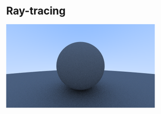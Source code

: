 # Ray-tracing
![image](https://github.com/1gubgup/Ray-tracing/blob/main/Image/img-1.10-correct-lambertian.png)
